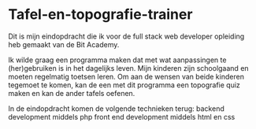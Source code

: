 # Tafel-en-topografie-trainer

Dit is mijn eindopdracht die ik voor de full stack web developer opleiding heb gemaakt van de Bit Academy.

Ik wilde graag een programma maken dat met wat aanpassingen te (her)gebruiken is in het dagelijks leven. Mijn kinderen zijn schoolgaand en moeten regelmatig toetsen leren.
Om aan de wensen van beide kinderen tegemoet te komen, kan de een met dit programma een topografie quiz maken en kan de ander tafels oefenen.

In de eindopdracht komen de volgende technieken terug:
backend development middels php
front end development middels html en css
